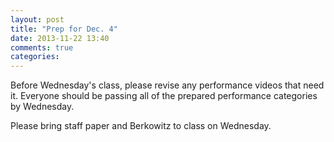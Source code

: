 ```yaml
---
layout: post
title: "Prep for Dec. 4"
date: 2013-11-22 13:40
comments: true
categories: 
---
```


Before Wednesday's class, please revise any performance videos that need it. Everyone should be passing all of the prepared performance categories by Wednesday.

Please bring staff paper and Berkowitz to class on Wednesday.